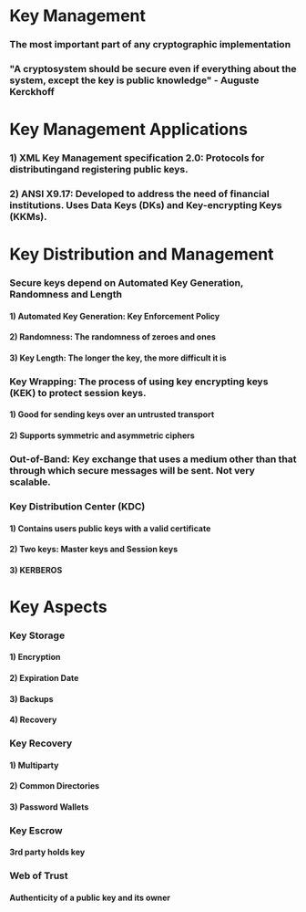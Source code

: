 # Key Management

### The most important part of any cryptographic implementation

### "A cryptosystem should be secure even if everything about the system, except the key is public knowledge" - Auguste Kerckhoff

# Key Management Applications

### 1) XML Key Management specification 2.0: Protocols for distributingand registering public keys.

### 2) ANSI X9.17: Developed to address the need of financial institutions. Uses Data Keys (DKs) and Key-encrypting Keys (KKMs).

# Key Distribution and Management

### Secure keys depend on Automated Key Generation, Randomness and Length

#### 1) Automated Key Generation: Key Enforcement Policy

#### 2) Randomness: The randomness of zeroes and ones

#### 3) Key Length: The longer the key, the more difficult it is

### Key Wrapping: The process of using key encrypting keys (KEK) to protect session keys.

#### 1) Good for sending keys over an untrusted transport

#### 2) Supports symmetric and asymmetric ciphers

### Out-of-Band: Key exchange that uses a medium other than that through which secure messages will be sent. Not very scalable.

### Key Distribution Center (KDC)

#### 1) Contains users public keys with a valid certificate

#### 2) Two keys: Master keys and Session keys

#### 3) KERBEROS

# Key Aspects

### Key Storage

#### 1) Encryption

#### 2) Expiration Date

#### 3) Backups

#### 4) Recovery

### Key Recovery

#### 1) Multiparty

#### 2) Common Directories

#### 3) Password Wallets

### Key Escrow

#### 3rd party holds key

### Web of Trust

#### Authenticity of a public key and its owner
